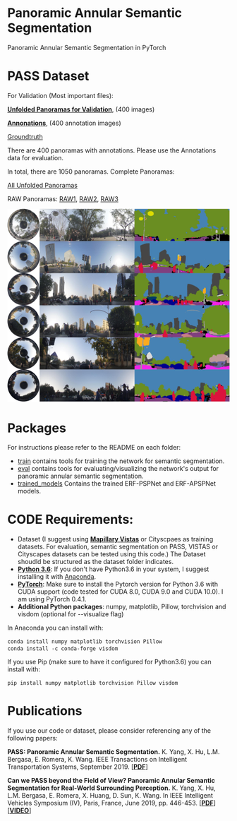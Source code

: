 # Panoramic Annular Semantic Segmentation
Panoramic Annular Semantic Segmentation in PyTorch

# PASS Dataset
For Validation (Most important files):

[**Unfolded Panoramas for Validation**](https://pan.baidu.com/s/1lsd_CN9u4uSCp-KmE2pn9Q),
(400 images)

[**Annonations**](https://pan.baidu.com/s/1XJ6fFq60UwTZui456AQlPw), (400 annotation images)

[Groundtruth](https://pan.baidu.com/s/1RkrxtYu5Y1UzBvzn8aBugg)

There are 400 panoramas with annotations. Please use the Annotations data for evaluation.

In total, there are 1050 panoramas. Complete Panoramas:

[All Unfolded Panoramas](https://pan.baidu.com/s/16BLZArMyVfP_dEYnshEicQ)

RAW Panoramas: [RAW1](https://pan.baidu.com/s/1LBTQnVHcL0TKoY7njtPiBg),
               [RAW2](https://pan.baidu.com/s/1B_kaC8uu531exuXMlCE6_A),
               [RAW3](https://pan.baidu.com/s/1car_7_dH58wKWDjM6brhlQ)


![Example segmentation](example_segmentation.jpg?raw=true "Example segmentation")

# Packages
For instructions please refer to the README on each folder:

* [train](train) contains tools for training the network for semantic segmentation.
* [eval](eval) contains tools for evaluating/visualizing the network's output for panoramic annular semantic segmentation.
* [trained_models](trained_models) Contains the trained ERF-PSPNet and ERF-APSPNet models. 

# CODE Requirements:
* Dataset (I suggest using [**Mapillary Vistas**](https://www.mapillary.com/dataset/vistas) or Cityscpaes as training datasets. For evaluation, semantic segmentation on PASS, VISTAS or Cityscapes datasets can be tested using this code.) The Dataset shoudld be structured as the dataset folder indicates.
* [**Python 3.6**](https://www.python.org/): If you don't have Python3.6 in your system, I suggest installing it with [Anaconda](https://www.anaconda.com/download/#linux).
* [**PyTorch**](http://pytorch.org/): Make sure to install the Pytorch version for Python 3.6 with CUDA support (code tested for CUDA 8.0, CUDA 9.0 and CUDA 10.0). I am using PyTorch 0.4.1.
* **Additional Python packages**: numpy, matplotlib, Pillow, torchvision and visdom (optional for --visualize flag)

In Anaconda you can install with:
```
conda install numpy matplotlib torchvision Pillow
conda install -c conda-forge visdom
```

If you use Pip (make sure to have it configured for Python3.6) you can install with: 

```
pip install numpy matplotlib torchvision Pillow visdom
```

# Publications
If you use our code or dataset, please consider referencing any of the following papers:

**PASS: Panoramic Annular Semantic Segmentation.**
K. Yang, X. Hu, L.M. Bergasa, E. Romera, K. Wang.
IEEE Transactions on Intelligent Transportation Systems, September 2019.
[[**PDF**](http://www.robesafe.uah.es/personal/bergasa/papers/IEEE_T_ITS_Kailun_2019_FINAL%20VERSION.pdf)]

**Can we PASS beyond the Field of View? Panoramic Annular Semantic Segmentation for Real-World Surrounding Perception.**
K. Yang, X. Hu, L.M. Bergasa, E. Romera, X. Huang, D. Sun, K. Wang.
In IEEE Intelligent Vehicles Symposium (IV), Paris, France, June 2019, pp. 446-453.
[[**PDF**](http://www.robesafe.uah.es/personal/bergasa/papers/IV2019_Kailun.pdf)]
[[**VIDEO**](http://www.robesafe.uah.es/personal/bergasa/papers/IV2019_1384x3432.mp4)]

